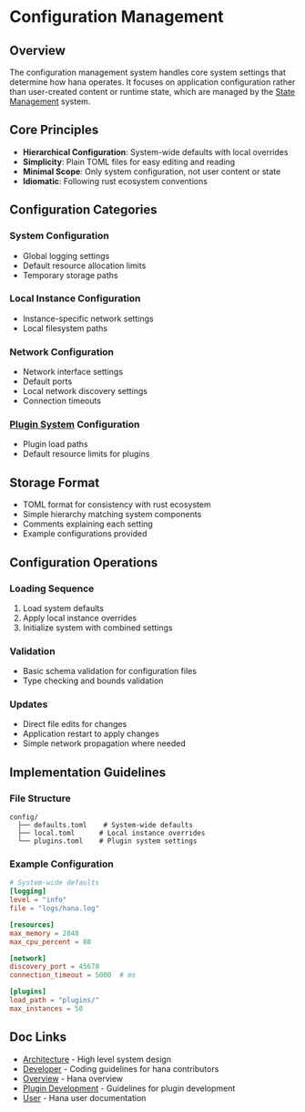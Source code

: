 # Configuration Management

## Overview
The configuration management system handles core system settings that determine how hana operates. It focuses on application configuration rather than user-created content or runtime state, which are managed by the [State Management](./state.md) system.
## Core Principles
- **Hierarchical Configuration**: System-wide defaults with local overrides
- **Simplicity**: Plain TOML files for easy editing and reading
- **Minimal Scope**: Only system configuration, not user content or state
- **Idiomatic**: Following rust ecosystem conventions
## Configuration Categories
### System Configuration
- Global logging settings
- Default resource allocation limits
- Temporary storage paths
### Local Instance Configuration
- Instance-specific network settings
- Local filesystem paths
### Network Configuration
- Network interface settings
- Default ports
- Local network discovery settings
- Connection timeouts
### [Plugin System](./plugins.md) Configuration
- Plugin load paths
- Default resource limits for plugins
## Storage Format
- TOML format for consistency with rust ecosystem
- Simple hierarchy matching system components
- Comments explaining each setting
- Example configurations provided
## Configuration Operations
### Loading Sequence
1. Load system defaults
2. Apply local instance overrides
3. Initialize system with combined settings
### Validation
- Basic schema validation for configuration files
- Type checking and bounds validation
### Updates
- Direct file edits for changes
- Application restart to apply changes
- Simple network propagation where needed
## Implementation Guidelines
### File Structure
```
config/
  ├── defaults.toml    # System-wide defaults
  ├── local.toml      # Local instance overrides
  └── plugins.toml    # Plugin system settings
```
### Example Configuration
```toml
# System-wide defaults
[logging]
level = "info"
file = "logs/hana.log"

[resources]
max_memory = 2048
max_cpu_percent = 80

[network]
discovery_port = 45678
connection_timeout = 5000  # ms

[plugins]
load_path = "plugins/"
max_instances = 50
```
## Doc Links
- [Architecture](README.md) - High level system design
- [Developer](../developer/README.md) - Coding guidelines for hana contributors
- [Overview](../../README.md) - Hana overview
- [Plugin Development](../plugins/README.md) - Guidelines for plugin development
- [User](../user/README.md) - Hana user documentation

